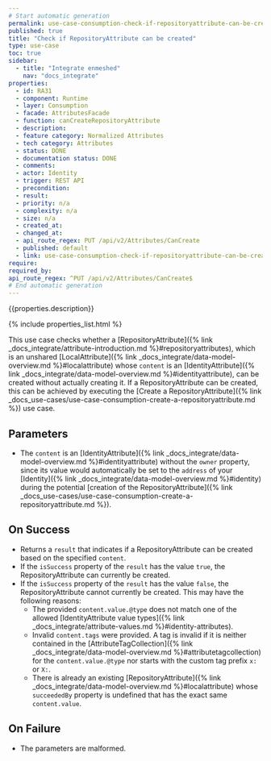 ```yaml
---
# Start automatic generation
permalink: use-case-consumption-check-if-repositoryattribute-can-be-created
published: true
title: "Check if RepositoryAttribute can be created"
type: use-case
toc: true
sidebar:
  - title: "Integrate enmeshed"
    nav: "docs_integrate"
properties:
  - id: RA31
  - component: Runtime
  - layer: Consumption
  - facade: AttributesFacade
  - function: canCreateRepositoryAttribute
  - description:
  - feature category: Normalized Attributes
  - tech category: Attributes
  - status: DONE
  - documentation status: DONE
  - comments:
  - actor: Identity
  - trigger: REST API
  - precondition:
  - result:
  - priority: n/a
  - complexity: n/a
  - size: n/a
  - created_at:
  - changed_at:
  - api_route_regex: PUT /api/v2/Attributes/CanCreate
  - published: default
  - link: use-case-consumption-check-if-repositoryattribute-can-be-created
require:
required_by:
api_route_regex: ^PUT /api/v2/Attributes/CanCreate$
# End automatic generation
---
```


{{properties.description}}

{% include properties_list.html %}

This use case checks whether a [RepositoryAttribute]({% link _docs_integrate/attribute-introduction.md %}#repositoryattributes), which is an unshared [LocalAttribute]({% link _docs_integrate/data-model-overview.md %}#localattribute) whose `content` is an [IdentityAttribute]({% link _docs_integrate/data-model-overview.md %}#identityattribute), can be created without actually creating it.
If a RepositoryAttribute can be created, this can be achieved by executing the [Create a RepositoryAttribute]({% link _docs_use-cases/use-case-consumption-create-a-repositoryattribute.md %}) use case.

## Parameters

- The `content` is an [IdentityAttribute]({% link _docs_integrate/data-model-overview.md %}#identityattribute) without the `owner` property, since its value would automatically be set to the `address` of your [Identity]({% link _docs_integrate/data-model-overview.md %}#identity) during the potential [creation of the RepositoryAttribute]({% link _docs_use-cases/use-case-consumption-create-a-repositoryattribute.md %}).

## On Success

- Returns a `result` that indicates if a RepositoryAttribute can be created based on the specified `content`.
- If the `isSuccess` property of the `result` has the value `true`, the RepositoryAttribute can currently be created.
- If the `isSuccess` property of the `result` has the value `false`, the RepositoryAttribute cannot currently be created. This may have the following reasons:
  - The provided `content.value.@type` does not match one of the allowed [IdentityAttribute value types]({% link _docs_integrate/attribute-values.md %}#identity-attributes).
  - Invalid `content.tags` were provided. A tag is invalid if it is neither contained in the [AttributeTagCollection]({% link _docs_integrate/data-model-overview.md %}#attributetagcollection) for the `content.value.@type` nor starts with the custom tag prefix `x:` or `X:`.
  - There is already an existing [RepositoryAttribute]({% link _docs_integrate/data-model-overview.md %}#localattribute) whose `succeededBy` property is undefined that has the exact same `content.value`.

## On Failure

- The parameters are malformed.

